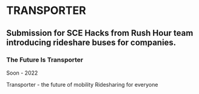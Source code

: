 # TRANSPORTER

## Submission for SCE Hacks from Rush Hour team introducing rideshare buses for companies.

### The Future Is Transporter

Soon - 2022

Transporter - the future of mobility
Ridesharing for everyone
